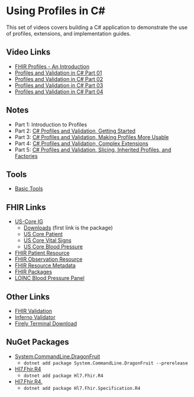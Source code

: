 # Using Profiles in C#

This set of videos covers building a C# application to demonstrate the use of profiles, extensions, and implementation guides.

## Video Links

* [FHIR Profiles - An Introduction](https://youtu.be/dFiMAGFPNv8)
* [Profiles and Validation in C# Part 01](https://youtu.be/yMV5-fEHdMA)
* [Profiles and Validation in C# Part 02](https://youtu.be/zZG5Z_DxmBM)
* [Profiles and Validation in C# Part 03](https://youtu.be/tFlXDNCd318)
* [Profiles and Validation in C# Part 04](https://youtu.be/-E1TJOv1O98)

## Notes

* Part 1: Introduction to Profiles
* Part 2: [C# Profiles and Validation, Getting Started](https://github.com/GinoCanessa/FHIR-CS-Profiling-Basic/blob/main/README.md)
* Part 3: [C# Profiles and Validation, Making Profiles More Usable](https://github.com/GinoCanessa/FHIR-CS-Profiling-Basic/blob/main/README.md)
* Part 4: [C# Profiles and Validation, Complex Extensions](https://github.com/GinoCanessa/FHIR-CS-Profiling-Basic/blob/main/README.md)
* Part 5: [C# Profiles and Validation, Slicing, Inherited Profiles, and Factories](https://github.com/GinoCanessa/FHIR-CS-Profiling-Basic/blob/main/README.md)

## Tools

* [Basic Tools](https://github.com/GinoCanessa/FhirDevVideoNotes/tree/main/04-CS-Project-01#tools)

## FHIR Links

* [US-Core IG](http://hl7.org/fhir/us/core/)
  * [Downloads](http://hl7.org/fhir/us/core/downloads.html) (first link is the package)
  * [US Core Patient](http://hl7.org/fhir/us/core/StructureDefinition-us-core-patient.html)
  * [US Core Vital Signs](http://hl7.org/fhir/us/core/StructureDefinition-us-core-vital-signs.html)
  * [US Core Blood Pressure](http://hl7.org/fhir/us/core/StructureDefinition-us-core-blood-pressure.html)
* [FHIR Patient Resource](http://hl7.org/fhir/patient.html)
* [FHIR Observation Resource](https://www.hl7.org/fhir/observation.html)
* [FHIR Resource Metadata](http://hl7.org/fhir/resource.html#Meta)
* [FHIR Packages](http://packages.fhir.org)
* [LOINC Blood Pressure Panel](https://loinc.org/85354-9/)

## Other Links

* [FHIR Validation](http://hl7.org/fhir/validation.html)
* [Inferno Validator](https://inferno.healthit.gov/validator/)
* [Firely Terminal Download](https://simplifier.net/downloads/firely-terminal)

## NuGet Packages

* [System.CommandLine.DragonFruit](https://www.nuget.org/packages/System.CommandLine.DragonFruit/)
  * `dotnet add package System.CommandLine.DragonFruit --prerelease`
* [Hl7.Fhir.R4](https://www.nuget.org/packages/Hl7.Fhir.R4/)
  * `dotnet add package Hl7.Fhir.R4`
* [Hl7.Fhir.R4.](https://www.nuget.org/packages/Hl7.Fhir.Specification.R4/)
  * `dotnet add package Hl7.Fhir.Specification.R4`
